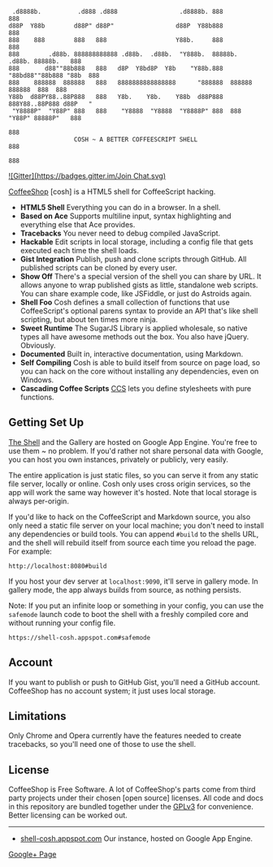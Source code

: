 
     .d8888b.          .d888 .d888                 .d8888b. 888                       888
    d88P  Y88b        d88P" d88P"                 d88P  Y88b888                       888
    888    888        888   888                   Y88b.     888                       888
    888        .d88b. 888888888888 .d88b.  .d88b.  "Y888b.  88888b.  .d88b. 88888b.   888
    888       d88""88b888   888   d8P  Y8bd8P  Y8b    "Y88b.888 "88bd88""88b888 "88b  888
    888    888888  888888   888   8888888888888888      "888888  888888  888888  888  888
    Y88b  d88PY88..88P888   888   Y8b.    Y8b.    Y88b  d88P888  888Y88..88P888 d88P   "
     "Y8888P"  "Y88P" 888   888    "Y8888  "Y8888  "Y8888P" 888  888 "Y88P" 88888P"   888
                                                                            888
                      COSH ~ A BETTER COFFEESCRIPT SHELL                    888
                                                                            888
[![Gitter](https://badges.gitter.im/Join Chat.svg)](https://gitter.im/carlsmith/coffeeshop?utm_source=badge&utm_medium=badge&utm_campaign=pr-badge&utm_content=badge)

[CoffeeShop][1] [cosh] is a HTML5 shell for CoffeeScript hacking.

- **HTML5 Shell** Everything you can do in a browser. In a shell.
- **Based on Ace** Supports multiline input, syntax highlighting and everything else
that Ace provides.
- **Tracebacks** You never need to debug compiled JavaScript.
- **Hackable** Edit scripts in local storage, including a config file that
gets executed each time the shell loads.
- **Gist Integration** Publish, push and clone scripts through GitHub. All published
scripts can be cloned by every user.
- **Show Off** There's a special version of the shell you can share by URL. It allows
anyone to wrap published gists as little, standalone web scripts. You can share example
code, like JSFiddle, or just do Astroids again.
- **Shell Foo** Cosh defines a small collection of functions that use CoffeeScript's
optional parens syntax to provide an API that's like shell scripting, but about ten
times more ninja.
- **Sweet Runtime** The SugarJS Library is applied wholesale, so native types all
have awesome methods out the box. You also have jQuery. Obviously.
- **Documented** Built in, interactive documentation, using Markdown.
- **Self Compiling** Cosh is able to build itself from source on page load, so you
can hack on the core without installing any dependencies, even on Windows.
- **Cascading Coffee Scripts** [CCS][1] lets you define stylesheets with pure functions.

Getting Set Up
--------------

[The Shell][2] and the Gallery are hosted on Google App Engine. You're free to use them
~ no problem. If you'd rather not share personal data with Google, you can host you own
instances, privately or publicly, very easily.

The entire application is just static files, so you can serve it from any static file
server, locally or online. Cosh only uses cross origin services, so the app will work
the same way however it's hosted. Note that local storage is always per-origin.

If you'd like to hack on the CoffeeScript and Markdown source, you also only
need a static file server on your local machine; you don't need to install any
dependencies or build tools. You can append `#build` to the shells URL, and the
shell will rebuild itself from source each time you reload the page. For example:

    http://localhost:8080#build

If you host your dev server at `localhost:9090`, it'll serve in gallery mode. In
gallery mode, the app always builds from source, as nothing persists.

Note: If you put an infinite loop or something in your config, you can use the
`safemode` launch code to boot the shell with a freshly compiled core and without
running your config file.

    https://shell-cosh.appspot.com#safemode

Account
-------

If you want to publish or push to GitHub Gist, you'll need a GitHub account.
CoffeeShop has no account system; it just uses local storage.

Limitations
-----------

Only Chrome and Opera currently have the features needed to create tracebacks,
so you'll need one of those to use the shell.

License
-------

CoffeeShop is Free Software. A lot of CoffeeShop's parts come from third party
projects under their chosen [open source] licenses. All code and docs in this
repository are bundled together under the [GPLv3][3] for convenience. Better
licensing can be worked out.

---

- [shell-cosh.appspot.com][2] Our instance, hosted on Google App Engine.

[1]: https://gist.github.com/carlsmith/544a7f10de1c9240f118 "CCS Gist"
[2]: https://shell-cosh.appspot.com/ "CoffeeShop"
[3]: http://www.gnu.org/licenses/gpl-3.0.html "GNU General Public License v3"

<!-- Google Plus Site Ownership Verification -->
<a href="https://plus.google.com/108176342069674447249" rel="publisher">Google+ Page</a>
